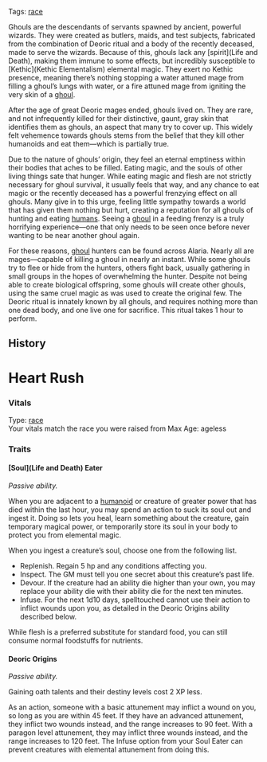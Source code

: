 Tags: [race](Races)

Ghouls are the descendants of servants spawned by ancient, powerful wizards. They were created as butlers, maids, and test subjects, fabricated from the combination of Deoric ritual and a body of the recently deceased, made to serve the wizards. Because of this, ghouls lack any [spirit](Life and Death), making them immune to some effects, but incredibly susceptible to [Kethic](Kethic Elementalism) elemental magic. They exert no Kethic presence, meaning there’s nothing stopping a water attuned mage from filling a ghoul’s lungs with water, or a fire attuned mage from igniting the very skin of a [ghoul](Ghouls). 

After the age of great Deoric mages ended, ghouls lived on. They are rare, and not infrequently killed for their distinctive, gaunt, gray skin that identifies them as ghouls, an aspect that many try to cover up. This widely felt vehemence towards ghouls stems from the belief that they kill other humanoids and eat them—which is partially true.

Due to the nature of ghouls’ origin, they feel an eternal emptiness within their bodies that aches to be filled. Eating magic, and the souls of other living things sate that hunger. While eating magic and flesh are not strictly necessary for ghoul survival, it usually feels that way, and any chance to eat magic or the recently deceased has a powerful frenzying effect on all ghouls. Many give in to this urge, feeling little sympathy towards a world that has given them nothing but hurt, creating a reputation for  all ghouls of hunting and eating [humans](Humans). Seeing a [ghoul](Ghouls) in a feeding frenzy is a truly horrifying experience—one that only needs to be seen once before never wanting to be near another ghoul again.

For these reasons, [ghoul](Ghouls) hunters can be found across Alaria. Nearly all are mages—capable of killing a ghoul in nearly an instant. While some ghouls try to flee or hide from the hunters, others fight back, usually gathering in small groups in the hopes of overwhelming the hunter. 
Despite not being able to create biological offspring, some ghouls will create other ghouls, using the same cruel magic as was used to create the original few. The Deoric ritual is innately known by all ghouls, and requires nothing more than one dead body, and one live one for sacrifice. This ritual takes 1 hour to perform.

## History

# Heart Rush

### Vitals
Type: [race](Races)  
Your vitals match the race you were raised from
Max Age: ageless  

### Traits

#### [Soul](Life and Death) Eater
*Passive ability.*

When you are adjacent to a [humanoid](Humans) or creature of greater power that has died within the last hour, you may spend an action to suck its soul out and ingest it. Doing so lets you heal, learn something about the creature, gain temporary magical power, or temporarily store its soul in your body to protect you from elemental magic.

When you ingest a creature’s soul, choose one from the following list.

- Replenish. Regain 5 hp and any conditions affecting you.
- Inspect. The GM must tell you one secret about this creature’s past life.
- Devour. If the creature had an ability die higher than your own, you may replace your ability die with their ability die for the next ten minutes.
- Infuse. For the next 1d10 days, spelltouched cannot use their action to inflict wounds upon you, as detailed in the Deoric Origins ability described below.

While flesh is a preferred substitute for standard food, you can still consume normal foodstuffs for nutrients.

#### Deoric Origins
*Passive ability.*

Gaining oath talents and their destiny levels cost 2 XP less.

As an action, someone with a basic attunement may inflict a wound on you, so long as you are within 45 feet. If they have an advanced attunement, they inflict two wounds instead, and the range increases to 90 feet. With a paragon level attunement, they may inflict three wounds instead, and the range increases to 120 feet. The Infuse option from your Soul Eater can prevent creatures with elemental attunement from doing this.
